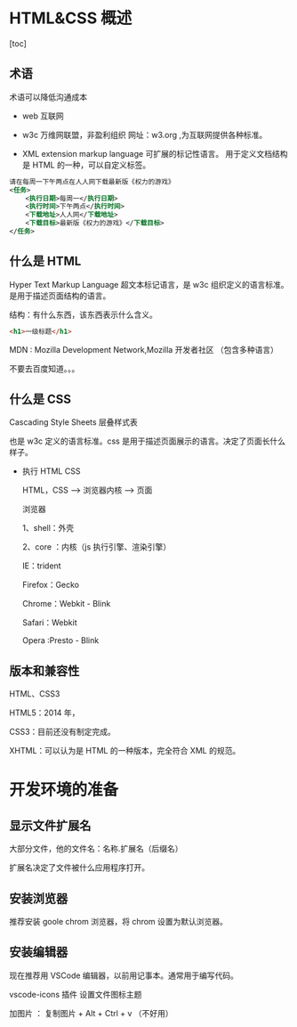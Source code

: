 # HTML&CSS 概述

[toc]

## 术语

术语可以降低沟通成本

- web 互联网

- w3c 万维网联盟，非盈利组织 网址：w3.org ,为互联网提供各种标准。

- XML extension markup language 可扩展的标记性语言。 用于定义文档结构
  是 HTML 的一种，可以自定义标签。

```xml
请在每周一下午两点在人人网下载最新版《权力的游戏》
<任务>
    <执行日期>每周一</执行日期>
    <执行时间>下午两点</执行时间>
    <下载地址>人人网</下载地址>
    <下载目标>最新版《权力的游戏》</下载目标>
</任务>
```

## 什么是 HTML

Hyper Text Markup Language 超文本标记语言，是 w3c 组织定义的语言标准。是用于描述页面结构的语言。

结构：有什么东西，该东西表示什么含义。

```html
<h1>一级标题</h1>
```

MDN : Mozilla Development Network,Mozilla 开发者社区 （包含多种语言）

不要去百度知道。。。

## 什么是 CSS

Cascading Style Sheets 层叠样式表

也是 w3c 定义的语言标准。css 是用于描述页面展示的语言。决定了页面长什么样子。

- 执行 HTML CSS

  HTML，CSS ——> 浏览器内核 ——> 页面

  浏览器

  1、shell：外壳

  2、core ：内核（js 执行引擎、渲染引擎）

  IE：trident

  Firefox：Gecko

  Chrome：Webkit - Blink

  Safari：Webkit

  Opera :Presto - Blink

## 版本和兼容性

HTML、CSS3

HTML5：2014 年，

CSS3：目前还没有制定完成。

XHTML：可以认为是 HTML 的一种版本，完全符合 XML 的规范。

# 开发环境的准备

## 显示文件扩展名

大部分文件，他的文件名：名称.扩展名（后缀名）

扩展名决定了文件被什么应用程序打开。

## 安装浏览器

推荐安装 goole chrom 浏览器，将 chrom 设置为默认浏览器。

## 安装编辑器

现在推荐用 VSCode 编辑器，以前用记事本。通常用于编写代码。

vscode-icons 插件 设置文件图标主题

加图片 ： 复制图片 + Alt + Ctrl + v （不好用）
